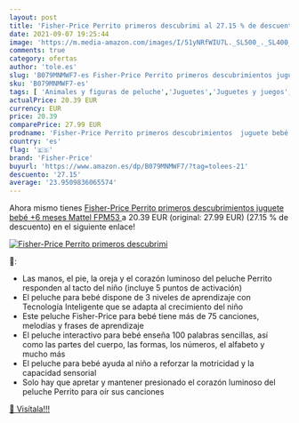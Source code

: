 ```yaml
---
layout: post
title: 'Fisher-Price Perrito primeros descubrimi al 27.15 % de descuento'
date: 2021-09-07 19:25:44
image: 'https://m.media-amazon.com/images/I/51yNRfWIU7L._SL500_._SL400_.jpg'
comments: true
category: ofertas
author: 'tole.es'
slug: 'B079MNMWF7-es Fisher-Price Perrito primeros descubrimientos juguete bebé...'
sku: 'B079MNMWF7-es'
tags: [ 'Animales y figuras de peluche','Juguetes','Juguetes y juegos','Peluches','fisher-price','mattel', ]
actualPrice: 20.39 EUR
currency: EUR
price: 20.39
comparePrice: 27.99 EUR
prodname: 'Fisher-Price Perrito primeros descubrimientos  juguete bebé +6 meses  Mattel FPM53 '
country: 'es'
flag: '🇪🇸'
brand: 'Fisher-Price'
buyurl: 'https://www.amazon.es/dp/B079MNMWF7/?tag=tolees-21'
descuento: '27.15'
average: '23.9509836065574'
---
```


Ahora mismo tienes [Fisher-Price Perrito primeros descubrimientos  juguete bebé +6 meses  Mattel FPM53 ](https://www.amazon.es/dp/B079MNMWF7/?tag=tolees-21) a 20.39 EUR (original: 27.99 EUR) (27.15 %  de descuento) en el siguiente enlace!

[![Fisher-Price Perrito primeros descubrimi](https://m.media-amazon.com/images/I/51yNRfWIU7L._SL500_._SL400_.jpg)](https://www.amazon.es/dp/B079MNMWF7/?tag=tolees-21)

🔎:

- Las manos, el pie, la oreja y el corazón luminoso del peluche Perrito responden al tacto del niño (incluye 5 puntos de activación)
- El peluche para bebé dispone de 3 niveles de aprendizaje con Tecnología Inteligente que se adapta al crecimiento del niño
- Este peluche Fisher-Price para bebé tiene más de 75 canciones, melodías y frases de aprendizaje
- El peluche interactivo para bebé enseña 100 palabras sencillas, así como las partes del cuerpo, las formas, los números, el alfabeto y mucho más
- El peluche para bebé ayuda al niño a reforzar la motricidad y la capacidad sensorial
- Solo hay que apretar y mantener presionado el corazón luminoso del peluche Perrito para oír sus canciones

[🛒 Visítala!!!](https://www.amazon.es/dp/B079MNMWF7/?tag=tolees-21)
